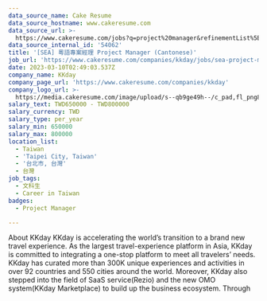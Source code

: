 ```yaml
---
data_source_name: Cake Resume
data_source_hostname: www.cakeresume.com
data_source_url: >-
  https://www.cakeresume.com/jobs?q=project%20manager&refinementList%5Blang_name%5D%5B0%5D=English&refinementList%5Bsalary_type%5D=per_year&range%5Bsalary_range%5D%5Bmin%5D=1000000&page=2
data_source_internal_id: '54062'
title: '[SEA] 粵語專案經理 Project Manager (Cantonese)'
job_url: 'https://www.cakeresume.com/companies/kkday/jobs/sea-project-manager'
date: 2023-03-10T02:49:03.537Z
company_name: KKday
company_page_url: 'https://www.cakeresume.com/companies/kkday'
company_logo_url: >-
  https://media.cakeresume.com/image/upload/s--qb9ge49h--/c_pad,fl_png8,h_200,w_200/v1666342333/cmu3q58jezs7zkvpeprv.png
salary_text: TWD650000 - TWD800000
salary_currency: TWD
salary_type: per_year
salary_min: 650000
salary_max: 800000
location_list:
  - Taiwan
  - 'Taipei City, Taiwan'
  - '台北市, 台灣'
  - 台灣
job_tags:
  - 文科生
  - Career in Taiwan
badges:
  - Project Manager

---
```


About KKday KKday is accelerating the world’s transition to a brand new travel experience. As the largest travel-experience platform in Asia, KKday is committed to integrating a one-stop platform to meet all travelers’ needs. KKday has curated more than 300K unique experiences and activities in over 92 countries and 550 cities around the world. Moreover, KKday also stepped into the field of SaaS service(Rezio) and the new OMO system(KKday Marketplace) to build up the business ecosystem. Through 